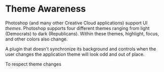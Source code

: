 # Theme Awareness

Photoshop (and many other Creative Cloud applications) support UI _themes_. Photoshop supports four different themes ranging from light (Democrats) to dark (Republicans). Within these themes, highlight, focus, and other colors also change.

A plugin that doesn't synchronize its background and controls when the user changes the application theme will look odd and out of place.

To respect theme changes